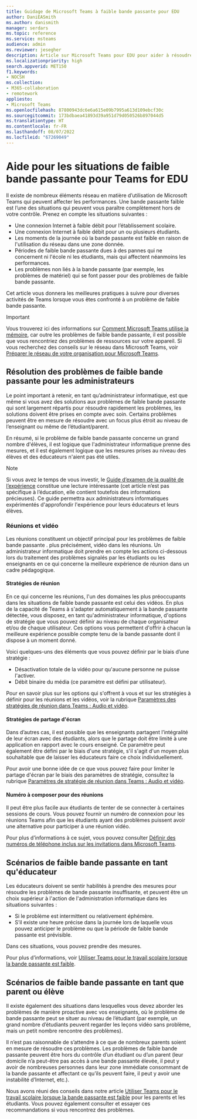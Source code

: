 ```yaml
---
title: Guidage de Microsoft Teams à faible bande passante pour EDU
author: DaniEASmith
ms.author: danismith
manager: serdars
ms.topic: reference
ms.service: msteams
audience: admin
ms.reviewer: jesegher
description: Article sur Microsoft Teams pour EDU pour aider à résoudre les problèmes de réunion et de vidéo liés à une faible bande passante. Que vous soyez un parent, un éducateur ou un administrateur informatique, vous avez des options pour améliorer l'expérience avec Teams.
ms.localizationpriority: high
search.appverid: MET150
f1.keywords:
- NOCSH
ms.collection:
- M365-collaboration
- remotework
appliesto:
- Microsoft Teams
ms.openlocfilehash: 87800943dc6e6a615e09b7995a613d109ebcf30c
ms.sourcegitcommit: 173bdbaea41893d39a951d79d050526b897044d5
ms.translationtype: HT
ms.contentlocale: fr-FR
ms.lasthandoff: 08/07/2022
ms.locfileid: "67269049"
---
```

# <a name="help-for-low-bandwidth-situations-for-teams-for-edu"></a>Aide pour les situations de faible bande passante pour Teams for EDU

Il existe de nombreux éléments réseau en matière d’utilisation de Microsoft Teams qui peuvent affecter les performances. Une bande passante faible est l’une des situations qui peuvent vous paraître complètement hors de votre contrôle. Prenez en compte les situations suivantes :

- Une connexion Internet à faible débit pour l’établissement scolaire.
- Une connexion Internet à faible débit pour un ou plusieurs étudiants.
- Les moments de la journée où la bande passante est faible en raison de l'utilisation du réseau dans une zone donnée.
- Périodes de faible bande passante dues à des pannes qui ne concernent ni l'école ni les étudiants, mais qui affectent néanmoins les performances.
- Les problèmes non liés à la bande passante (par exemple, les problèmes de matériel) qui se font passer pour des problèmes de faible bande passante.

Cet article vous donnera les meilleures pratiques à suivre pour diverses activités de Teams lorsque vous êtes confronté à un problème de faible bande passante.

> [!IMPORTANT]
> Vous trouverez ici des informations sur [Comment Microsoft Teams utilise la mémoire](teams-memory-usage-perf.md), car outre les problèmes de faible bande passante, il est possible que vous rencontriez des problèmes de ressources sur votre appareil. Si vous recherchez des conseils sur le réseau dans Microsoft Teams, voir [Préparer le réseau de votre organisation pour Microsoft Teams](prepare-network.md).

## <a name="resolving-low-bandwidth-issues-for-admins"></a>Résolution des problèmes de faible bande passante pour les administrateurs

Le point important à retenir, en tant qu’administrateur informatique, est que même si vous avez des solutions aux problèmes de faible bande passante qui sont largement répartis pour résoudre rapidement les problèmes, les solutions doivent être prises en compte avec soin. Certains problèmes peuvent être en mesure de résoudre avec un focus plus étroit au niveau de l’enseignant ou même de l’étudiant/parent.

En résumé, si le problème de faible bande passante concerne un grand nombre d'élèves, il est logique que l'administrateur informatique prenne des mesures, et il est également logique que les mesures prises au niveau des élèves et des éducateurs n'aient pas été utiles.

> [!NOTE]
> Si vous avez le temps de vous investir, le [Guide d’examen de la qualité de l’expérience](quality-of-experience-review-guide.md) constitue une lecture intéressante (cet article n’est pas spécifique à l’éducation, elle contient toutefois des informations précieuses). Ce guide permettra aux administrateurs informatiques expérimentés d'approfondir l'expérience pour leurs éducateurs et leurs élèves.

### <a name="meetings-and-video"></a>Réunions et vidéo

Les réunions constituent un objectif principal pour les problèmes de faible bande passante . plus précisément, vidéo dans les réunions. Un administrateur informatique doit prendre en compte les actions ci-dessous lors du traitement des problèmes signalés par les étudiants ou les enseignants en ce qui concerne la meilleure expérience de réunion dans un cadre pédagogique.

#### <a name="meeting-policies"></a>Stratégies de réunion

En ce qui concerne les réunions, l'un des domaines les plus préoccupants dans les situations de faible bande passante est celui des vidéos. En plus de la capacité de Teams à s'adapter automatiquement à la bande passante détectée, vous disposez, en tant qu'administrateur informatique, d'options de stratégie que vous pouvez définir au niveau de chaque organisateur et/ou de chaque utilisateur. Ces options vous permettent d'offrir à chacun la meilleure expérience possible compte tenu de la bande passante dont il dispose à un moment donné.

Voici quelques-uns des éléments que vous pouvez définir par le biais d’une stratégie :

- Désactivation totale de la vidéo pour qu'aucune personne ne puisse l'activer.
- Débit binaire du média (ce paramètre est défini par utilisateur).

Pour en savoir plus sur les options qui s'offrent à vous et sur les stratégies à définir pour les réunions et les vidéos, voir la rubrique [Paramètres des stratégies de réunion dans Teams : Audio et vidéo](meeting-policies-audio-and-video.md).

#### <a name="screen-sharing-policies"></a>Stratégies de partage d'écran

Dans d’autres cas, il est possible que les enseignants partagent l’intégralité de leur écran avec des étudiants, alors que le partage doit être limité à une application en rapport avec le cours enseigné. Ce paramètre peut également être défini par le biais d'une stratégie, s'il s'agit d'un moyen plus souhaitable que de laisser les éducateurs faire ce choix individuellement.

Pour avoir une bonne idée de ce que vous pouvez faire pour limiter le partage d'écran par le biais des paramètres de stratégie, consultez la rubrique [Paramètres de stratégie de réunion dans Teams : Audio et vidéo](meeting-policies-audio-and-video.md).

#### <a name="dial-in-number-for-meetings"></a>Numéro à composer pour des réunions

Il peut être plus facile aux étudiants de tenter de se connecter à certaines sessions de cours. Vous pouvez fournir un numéro de connexion pour les réunions Teams afin que les étudiants ayant des problèmes puissent avoir une alternative pour participer à une réunion vidéo.

Pour plus d’informations à ce sujet, vous pouvez consulter [Définir des numéros de téléphone inclus sur les invitations dans Microsoft Teams](set-the-phone-numbers-included-on-invites-in-teams.md).

## <a name="low-bandwidth-scenarios-as-an-educator"></a>Scénarios de faible bande passante en tant qu'éducateur

Les éducateurs doivent se sentir habilités à prendre des mesures pour résoudre les problèmes de bande passante insuffisante, et peuvent être un choix supérieur à l'action de l'administration informatique dans les situations suivantes :

- Si le problème est intermittent ou relativement éphémère.
- S’il existe une heure précise dans la journée lors de laquelle vous pouvez anticiper le problème ou que la période de faible bande passante est prévisible.

Dans ces situations, vous pouvez prendre des mesures.

Pour plus d’informations, voir [Utiliser Teams pour le travail scolaire lorsque la bande passante est faible](https://support.office.com/article/use-teams-for-schoolwork-when-bandwidth-is-low-5c5675f7-1b55-471a-9daa-ec1e6df38262).

## <a name="low-bandwidth-scenarios-as-a-parent-or-student"></a>Scénarios de faible bande passante en tant que parent ou élève

Il existe également des situations dans lesquelles vous devez aborder les problèmes de manière proactive avec vos enseignants, où le problème de bande passante peut se situer au niveau de l’étudiant (par exemple, un grand nombre d’étudiants peuvent regarder les leçons vidéo sans problème, mais un petit nombre rencontre des problèmes).

Il n’est pas raisonnable de s’attendre à ce que de nombreux parents soient en mesure de résoudre ces problèmes. Les problèmes de faible bande passante peuvent être hors du contrôle d’un étudiant ou d’un parent (leur domicile n’a peut-être pas accès à une bande passante élevée, il peut y avoir de nombreuses personnes dans leur zone immédiate consommant de la bande passante et affectant ce qu’ils peuvent faire, il peut y avoir une instabilité d’Internet, etc.).

Nous avons réuni des conseils dans notre article [Utiliser Teams pour le travail scolaire lorsque la bande passante est faible](https://support.office.com/article/use-teams-for-schoolwork-when-bandwidth-is-low-5c5675f7-1b55-471a-9daa-ec1e6df38262) pour les parents et les étudiants. Vous pouvez également consulter et essayer ces recommandations si vous rencontrez des problèmes.